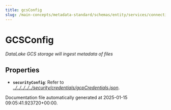```yaml
---
title: gcsConfig
slug: /main-concepts/metadata-standard/schemas/entity/services/connections/database/datalake/gcsconfig
---
```


# GCSConfig

*DataLake GCS storage will ingest metadata of files*

## Properties

- **`securityConfig`**: Refer to *[../../../../../security/credentials/gcpCredentials.json](#/../../../../security/credentials/gcpCredentials.json)*.


Documentation file automatically generated at 2025-01-15 09:05:41.923720+00:00.
